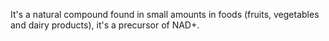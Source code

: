 It's a natural compound found in small amounts in foods (fruits, vegetables and dairy products), it's a precursor of NAD+.